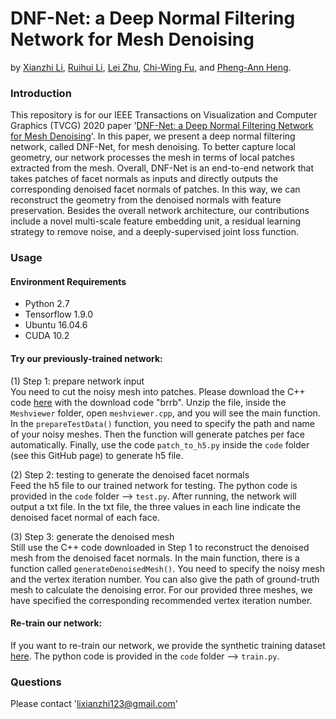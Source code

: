 # DNF-Net: a Deep Normal Filtering Network for Mesh Denoising
by [Xianzhi Li](https://nini-lxz.github.io/), [Ruihui Li](https://liruihui.github.io/), [Lei Zhu](https://appsrv.cse.cuhk.edu.hk/~lzhu/), [Chi-Wing Fu](https://www.cse.cuhk.edu.hk/~cwfu/), and [Pheng-Ann Heng](http://www.cse.cuhk.edu.hk/~pheng/).

### Introduction
This repository is for our IEEE Transactions on Visualization and Computer Graphics (TVCG) 2020 paper '[DNF-Net: a Deep Normal Filtering Network for Mesh Denoising](https://arxiv.org/pdf/2006.15510.pdf)'. In this paper, we present a deep normal filtering network, called DNF-Net, for mesh denoising. To better capture local geometry, our network processes the mesh in terms of local patches extracted from the mesh. Overall, DNF-Net is an end-to-end network that takes patches of facet normals as inputs and directly outputs the corresponding denoised facet normals of patches. In this way, we can reconstruct the geometry from the denoised normals with feature preservation. Besides the overall network architecture, our contributions include a novel multi-scale feature embedding unit, a residual learning strategy to remove noise, and a deeply-supervised joint loss function.

### Usage

#### Environment Requirements
- Python 2.7
- Tensorflow 1.9.0
- Ubuntu 16.04.6
- CUDA 10.2

#### Try our previously-trained network:
(1) Step 1: prepare network input <br>
You need to cut the noisy mesh into patches. Please download the C++ code [here](https://pan.baidu.com/s/12RWgs_wo206ZI2DBjR5_Sw?pwd=brrb) with the download code "brrb". Unzip the file, inside the `Meshviewer` folder, open `meshviewer.cpp`, and you will see the main function. In the `prepareTestData()` function, you need to specify the path and name of your noisy meshes. Then the function will generate patches per face automatically. Finally, use the code `patch_to_h5.py` inside the `code` folder (see this GitHub page) to generate h5 file. <br>

(2) Step 2: testing to generate the denoised facet normals<br>
Feed the h5 file to our trained network for testing. The python code is provided in the `code` folder --> `test.py`. After running, the network will output a txt file. In the txt file, the three values in each line indicate the denoised facet normal of each face.

(3) Step 3: generate the denoised mesh <br>
Still use the C++ code downloaded in Step 1 to reconstruct the denoised mesh from the denoised facet normals. In the main function, there is a function called `generateDenoisedMesh()`. You need to specify the noisy mesh and the vertex iteration number. You can also give the path of ground-truth mesh to calculate the denoising error. For our provided three meshes, we have specified the corresponding recommended vertex iteration number.

#### Re-train our network:
If you want to re-train our network, we provide the synthetic training dataset [here](https://gocuhk-my.sharepoint.com/:u:/g/personal/xianzhili_cuhk_edu_hk/EU7bd6wcfjZAjfoDB4IDXVkBbFn0Nd8Kv9vx431mznZTNg?e=FTX9S5). The python code is provided in the `code` folder --> `train.py`.

### Questions
Please contact 'lixianzhi123@gmail.com'

